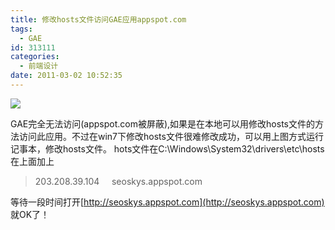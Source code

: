 ```yaml
---
title: 修改hosts文件访问GAE应用appspot.com
tags:
  - GAE
id: 313111
categories:
  - 前端设计
date: 2011-03-02 10:52:35
---
```


![](http://love4026.files.wordpress.com/2011/03/modify-hosts-file.jpg)

GAE完全无法访问(appspot.com被屏蔽),如果是在本地可以用修改hosts文件的方法访问此应用。不过在win7下修改hosts文件很难修改成功，可以用上图方式运行记事本，修改hosts文件。 hots文件在C:\Windows\System32\drivers\etc\hosts 在上面加上
  > 203.208.39.104&#160;&#160;&#160;&#160; seoskys.appspot.com  

等待一段时间打开[http://seoskys.appspot.com](http://seoskys.appspot.com) 就OK了！